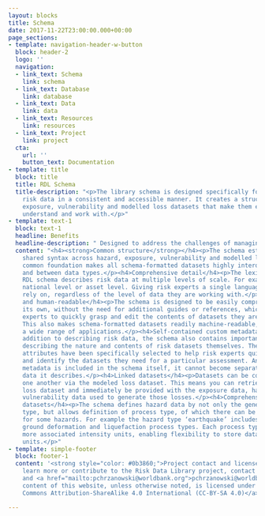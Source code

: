 ```yaml
---
layout: blocks
title: Schema
date: 2017-11-22T23:00:00.000+00:00
page_sections:
- template: navigation-header-w-button
  block: header-2
  logo: ''
  navigation:
  - link_text: Schema
    link: schema
  - link_text: Database
    link: database
  - link_text: Data
    link: data
  - link_text: Resources
    link: resources
  - link_text: Project
    link: project
  cta:
    url: ''
    button_text: Documentation
- template: title
  block: title
  title: RDL Schema
  title-description: "<p>The library schema is designed specifically for describing
    risk data in a consistent and accessible manner. It creates a structure for hazard,
    exposure, vulnerability and modelled loss datasets that make them easier to locate,
    understand and work with.</p>"
- template: text-1
  block: text-1
  headline: Benefits
  headline-description: " Designed to address the challenges of managing risk data "
  content: "<h4><strong>Common structure</strong></h4><p>The schema establishes a
    shared syntax across hazard, exposure, vulnerability and modelled loss data. This
    common foundation makes all schema-formatted datasets highly interoperable within
    and between data types.</p><h4>Comprehensive detail</h4><p>The lexicon of the
    RDL schema describes risk data at multiple levels of scale. For example, aggregarted
    national level or asset level. Giving risk experts a single language they can
    rely on, regardless of the level of data they are working with.</p><h4>Machine
    and human-readable</h4><p>The schema is designed to be easily comprehensible on
    its own, without the need for additional guides or references, which enables risk
    experts to quickly grasp and edit the contents of datasets they are working with.
    This also makes schema-formatted datasets readily machine-readable, supporting
    a wide range of applications.</p><h4>Self-contained custom metadata</h4><p>In
    addition to describing risk data, the schema also contains important metadata
    describing the nature and contents of risk datasets themselves. These metadata
    attributes have been specifically selected to help risk experts quickly locate
    and identify the datasets they need for a particular assessment. And because this
    metadata is included in the schema itself, it cannot become separated from the
    data it describes.</p><h4>Linked datasets</h4><p>Datasets can be connected to
    one another via the modeled loss dataset. This means you can retrieve a modeled
    loss dataset and immediately be provided with the exposure data, hazard data and
    vulnerability data used to generate those losses.</p><h4>Comprehensive hazard
    datasets</h4><p>The schema defines hazard data by not only the general hazard
    type, but allows definition of process type, of which there can be more than one
    for some hazards. For example the hazard type ‘earthquake’ includes ground shaking,
    ground deformation and liquefaction process types. Each process type has one or
    more associated intensity units, enabling flexibility to store data in original
    units.</p>"
- template: simple-footer
  block: footer-1
  content: '<strong style="color: #0b3860;">Project contact and license</strong><br/>To
    learn more or contribute to the Risk Data Library project, contact us at: <a href="mailto:sfraser@worldbank.org">sfraser@worldbank.org</a>
    and <a href="mailto:pchrzanowski@worldbank.org">pchrzanowski@worldbank.org</a><br/>The
    content of this website, unless otherwise noted, is licensed under <a href="https://creativecommons.org/licenses/by-sa/4.0/legalcode">Creative
    Commons Attribution-ShareAlike 4.0 International (CC-BY-SA 4.0)</a>'

---
```

